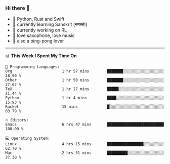 ### Hi there 👋

- 📙 Python, Rust and Swift
- 🌱 currently learning Sanskrit (नमस्ते!)
- 🔭 currently working on RL
- 🎷 love saxophone, love music
- 🏓 also a ping-pong lover

<!--
**ZiqinGong/ZiqinGong** is a ✨ _special_ ✨ repository because its `README.md` (this file) appears on your GitHub profile.

Here are some ideas to get you started:

- 🔭 I’m currently working on ...
- 🌱 I’m currently learning ...
- 👯 I’m looking to collaborate on ...
- 🤔 I’m looking for help with ...
- 💬 Ask me about ...
- 📫 gongzq0301@sjtu.edu.cn
- 😄 Pronouns: ...
- ⚡ Fun fact: ...
-->

---

<!--START_SECTION:waka-->
📊 **This Week I Spent My Time On** 

```text
💬 Programming Languages: 
Org                      1 hr 57 mins        ███████░░░░░░░░░░░░░░░░░░   28.90 % 
Other                    1 hr 50 mins        ███████░░░░░░░░░░░░░░░░░░   27.02 % 
TeX                      1 hr 27 mins        █████░░░░░░░░░░░░░░░░░░░░   21.44 % 
Python                   1 hr 4 mins         ████░░░░░░░░░░░░░░░░░░░░░   15.93 % 
Racket                   15 mins             █░░░░░░░░░░░░░░░░░░░░░░░░   03.79 % 

🔥 Editors: 
Emacs                    6 hrs 47 mins       █████████████████████████   100.00 % 

💻 Operating System: 
Linux                    4 hrs 15 mins       ████████████████░░░░░░░░░   62.70 % 
Mac                      2 hrs 31 mins       █████████░░░░░░░░░░░░░░░░   37.30 % 
```


<!--END_SECTION:waka-->
